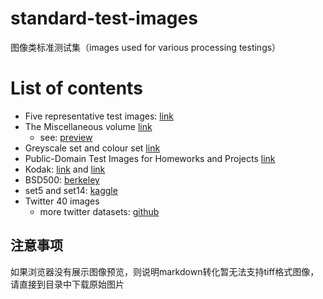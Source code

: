 # standard-test-images
图像类标准测试集（images used for various processing testings）

# List of contents
- Five representative test images: [link](5-test-images/readme.md)
- The Miscellaneous volume [link](http://sipi.usc.edu/database/database.php?volume=misc&image=15#top)
    - see: [preview](misc/readme.md)
- Greyscale set and colour set [link](http://links.uwaterloo.ca/Repository.html)
- Public-Domain Test Images for Homeworks and Projects [link](https://homepages.cae.wisc.edu/~ece533/images/)
- Kodak: [link](http://r0k.us/graphics/kodak/) and [link](http://www.cs.albany.edu/~xypan/research/snr/Kodak.html)
- BSD500: [berkeley](https://www2.eecs.berkeley.edu/Research/Projects/CS/vision/grouping/resources.html)
- set5 and set14: [kaggle](https://www.kaggle.com/ll01dm/set-5-14-super-resolution-dataset?select=Set14)
- Twitter 40 images
    - more twitter datasets: [github](https://github.com/shaypal5/awesome-twitter-data)
    
## 注意事项

如果浏览器没有展示图像预览，则说明markdown转化暂无法支持tiff格式图像，请直接到目录中下载原始图片